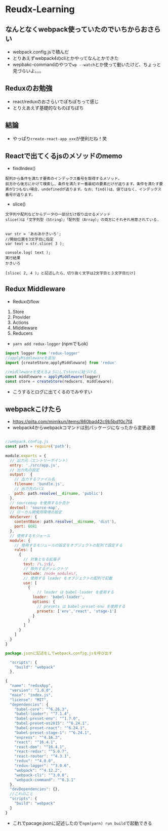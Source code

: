 # Reudx-Learning

## なんとなくwebpack使っていたのでいちからおさらい
- webpack.config.jsで積んだ
- とりあえずwebpack4のcliとかやってなんとかできた
- wepbakc-commandのやつで`wp --watch`とか使って動いたけど、ちょっと見づらいよ。。。

## Reduxのお勉強
- react/reduxのおさらいでぽちぽちって感じ
- とりえあえず基礎的なものぽちぽち

## 結論
- やっぱり`create-react-app xxx`が便利だね！笑


## Reactで出てくるjsのメソッドのmemo
- findIndex()
```
配列から条件を満たす要素のインデックス番号を取得するメソッド。
前方から後方にかけて検索し、条件を満たす一番最初の要素だけが返ります。条件を満たす要素が1つもない場合、undefinedが返ります。なお、find()は、値ではなく、インデックス番号が返ります。
```

- slice()
```
文字列や配列などからデータの一部分だけ取り出せるメソッド
slice()は「文字列型（String）」「配列型（Array）」の両方にそれぞれ用意されている.


var str = 'あおあかきいろ';
//開始位置を3文字目に指定
var text = str.slice( 3 );
 
console.log( text );
実行結果
かきいろ

[slice( 2, 4 )」と記述したら、切り抜く文字は2文字目と３文字目だけ]

```

## Redux Middleware
- Reduxのflow
1. Store
2. Provider
3. Actions
4. Middleware
5. Reducers

- `yarn add redux-logger` (npmでもok)
```js
import logger from 'redux-logger'
//applyMiddlewareを追加
import {createStore,applyMiddleware} from 'redux'

//midllewareを使えるようにしてstoreに紐づける
const middleware = applyMiddleware(logger)
const store = createStore(reducers, middleware);
```
- こうするとログに出てくるのでみやすい


## webpackこけたら
- https://qiita.com/mimikun/items/860bad42c9b5bd10c7f4
- webpack4からwebpackコマンドは別パッケージになったから変更必要
```js

//webpack.config.js
const path = require('path');
 
module.exports = {
  // 出力元（エントリーポイント）
  entry: './src/app.js',
  // 出力先の設定
  output:  {
    // 出力するファイル名
    filename: 'bundle.js',
    // 出力先のパス
    path: path.resolve(__dirname, 'public')
  },
  // sourcemap を使用するか否か
  devtool: 'source-map',
  // ローカル開発用環境の設定
  devServer: {
    contentBase: path.resolve(__dirname, 'dist'),
    port: 8081
  },
  // 使用するモジュール
  module: {
    // 使用するモジュールの設定をオブジェクトの配列で設定する
    rules: [
      {
        // 対象となる拡張子
        test: /\.js$/,
        // 除外するディレクトリ
        exclude: /node_modules/,
        // 使用する loader をオブジェクトの配列で記載
        use: [
          {
              // loader は babel-loader を使用する
            loader: 'babel-loader',
            options: {
              // presets は babel-preset-env を使用する
              presets: ['env','react', 'stage-1']
            }
          }
        ]
      }
    ]
  }
}
```

```js
package.jsonに記述をしてwebpack.config.jsを呼び出す

  "scripts": {
    "build": "webpack"
  },
```

```js
{
  "name": "reduxApp",
  "version": "1.0.0",
  "main": "index.js",
  "license": "MIT",
  "dependencies": {
    "babel-core": "^6.26.3",
    "babel-loader": "^7.1.4",
    "babel-preset-env": "^1.7.0",
    "babel-preset-es2015": "^6.24.1",
    "babel-preset-react": "^6.24.1",
    "babel-preset-stage-1": "^6.24.1",
    "express": "^4.16.3",
    "react": "^16.4.1",
    "react-dom": "^16.4.1",
    "react-redux": "^5.0.7",
    "react-router": "^4.3.1",
    "redux": "^4.0.0",
    "redux-logger": "^3.0.6",
    "webpack": "^4.12.2",
    "webpack-cli": "^3.0.8",
    "webpack-command": "^0.3.1"
  },
  "devDependencies": {},
  //これのこと
  "scripts": {
    "build": "webpack"
  }
}

```
- これでpacage.jsonに記述したので`npm(yarn) run build`で起動できる 